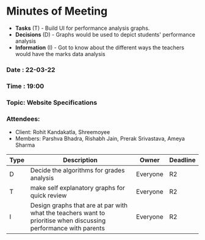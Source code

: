 # Minutes of Meeting

* **Tasks** (T) - Build UI for performance analysis graphs.
* **Decisions** (D) - Graphs would be used to depict students' performance analysis
* **Information** (I) - Got to know about the different ways the teachers would have the marks data analysis

### Date : 22-03-22
### Time : 19:00
### Topic: Website Specifications
### Attendees:
* Client: Rohit Kandakatla, Shreemoyee
* Members: Parshva Bhadra, Rishabh Jain, Prerak Srivastava, Ameya Sharma

Type | Description | Owner | Deadline
---- | ---- | ---- | ----
D | Decide the algorithms for grades analysis | Everyone | R2
T | make self explanatory graphs for quick review | Everyone | R2
I | Design graphs that are at par with what the teachers want to prioritise when discussing performance with parents | Everyone | R2
